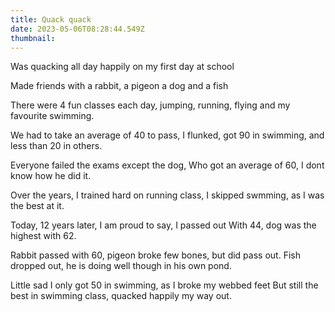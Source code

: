 ```yaml
---
title: Quack quack
date: 2023-05-06T08:28:44.549Z
thumbnail:
---
```



Was quacking all day happily
on my first day at school

Made friends with a rabbit, a pigeon
a dog and a fish

There were 4 fun classes each day,
jumping, running, flying and my favourite swimming.

We had to take an average of 40 to pass,
I flunked, got 90 in swimming, and less than 20 in others.

Everyone failed the exams except the dog,
Who got an average of 60, I dont know how he did it.

Over the years, I trained hard on running class,
I skipped swmming, as I was the best at it.

Today, 12 years later, I am proud to say, I passed out
With 44, dog was the highest with 62.

Rabbit passed with 60, pigeon broke few bones, but did pass out.
Fish dropped out, he is doing well though in his own pond.

Little sad I only got 50 in swimming, as I broke my webbed feet
But still the best in swimming class, quacked happily my way out.
